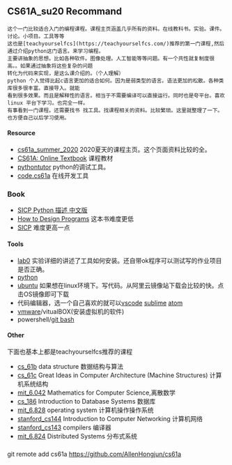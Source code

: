 ## CS61A_su20 Recommand
    这个一门比较适合入门的编程课程。课程主页涵盖几乎所有的资料。在线教科书。实验。课件。讨论。小项目。工具等等
	这也是[teachyourselfcs](https://teachyourselfcs.com/)推荐的第一门课程,然后通过介绍python这门语言。来学习编程。
	主要讲抽象的思想。比如各种软件。图像处理。人工智能等等问题。有一个共性就复制度很高。。如果通过抽象将这些复杂的问题
	转化为代码来实现，是这么课介绍的。（个人理解）
	python 个人觉得比起c语言更加的适合如何。因为是弱类型的语言。语法更加的松散。各种类库很多很丰富。直接导入。就能
	看到很多效果。而且是解释性的语言。相当于不需要编译可以直接运行。同时也是夸平台。喜欢linux 平台下学习。也完全一样。
	有事看到一门课程。还需要找书 找工具。找课程相关的资料。比较繁琐。这里就整理了一下。也方便自己以后学习使用。


#### Resource
- [cs61a_summer_2020](https://cs61a.org/) 2020夏天的课程主页。这个页面资料比较的全。
- [CS61A: Online Textbook](https://www-inst.eecs.berkeley.edu//~cs61a/sp12/book/) 课程教材
- [pythontutor](http://pythontutor.com/composingprograms.html#mode=edit) python的调试工具。
- [code.cs61a](https://code.cs61a.org/) 在线开发工具

### Book
- [SICP Python 描述 中文版](https://wizardforcel.gitbooks.io/sicp-py/content/)
- [How to Design Programs](https://htdp.org/) 这本书难度更低
- [SICP](https://mitpress.mit.edu/sites/default/files/sicp/full-text/book/book.html) 难度更高一点

#### Tools
- [lab0](https://inst.eecs.berkeley.edu/~cs61a/su20/lab/lab00/) 实验详细的讲述了工具如何安装。还自带ok程序可以测试写的作业项目是否正确。
- [python](https://www.python.org/)
- [ubuntu](https://developer.aliyun.com/mirror/?spm=a2c6h.13651104.0.d1002.61d194ddspvx2t) 如果想在linux环境下。写代码。从阿里云镜像站下载会比较的快。点击OS镜像即可下载
- 代码编辑器，选一个自己喜欢的就可以[vscode](https://code.visualstudio.com/)  [sublime](https://www.sublimetext.com/)  [atom](https://atom.io/)
- [vmware](https://www.vmware.com/asean.html)/vitualBOX(安装虚拟机的软件)
- powershell/[git bash](https://git-scm.com/downloads)

#### Other 
  下面也基本上都是teachyourselfcs推荐的课程

- [cs_61b](https://sp19.datastructur.es/)  data structure 数据结构与算法
- [cs_61c](https://cs61c.org/su20/)  Great Ideas in Computer Architecture (Machine Structures) 计算机系统结构
- [mit_6.042](https://ocw.mit.edu/courses/electrical-engineering-and-computer-science/6-042j-mathematics-for-computer-science-spring-2015/)  Mathematics for Computer Science,离散数学
- [cs_186](https://cs186berkeley.net/)  Introduction to Database Systems 数据库
- [mit_6.828](https://pdos.csail.mit.edu/6.828/2019/schedule.html)  operating system 计算机操作操作系统
- [stanford_cs144](https://cs144.github.io/)  Introduction to Computer Networking 计算机网络
- [stanford_cs143](http://web.stanford.edu/class/cs143/)  compilers 编译器
- [mit_6.824](https://pdos.csail.mit.edu/6.824/)  Distributed Systems 分布式系统


###
git remote add 
cs61a  https://github.com/AllenHongjun/cs61a



